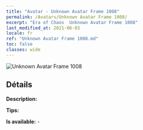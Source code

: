 ```yaml
---
title: "Avatar - Unknown Avatar Frame 1008"
permalink: /Avatars/Unknown Avatar Frame 1008/
excerpt: "Era of Chaos  Unknown Avatar Frame 1008"
last_modified_at: 2021-06-03
locale: fr
ref: "Unknown Avatar Frame 1008.md"
toc: false
classes: wide
---
```

 ![Unknown Avatar Frame 1008](/images/a/avatarFrame_8.png)

## Détails

 **Description:**  

 **Tips:**  

 **Is available:**  - 

